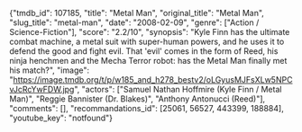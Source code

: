 {"tmdb_id": 107185, "title": "Metal Man", "original_title": "Metal Man", "slug_title": "metal-man", "date": "2008-02-09", "genre": ["Action / Science-Fiction"], "score": "2.2/10", "synopsis": "Kyle Finn has the ultimate combat machine, a metal suit with super-human powers, and he uses it to defend the good and fight evil. That 'evil' comes in the form of Reed, his ninja henchmen and the Mecha Terror robot: has the Metal Man finally met his match?", "image": "https://image.tmdb.org/t/p/w185_and_h278_bestv2/oLGyusMJFsXLw5NPCvJcRcYwFDW.jpg", "actors": ["Samuel Nathan Hoffmire (Kyle Finn / Metal Man)", "Reggie Bannister (Dr. Blakes)", "Anthony Antonucci (Reed)"], "comments": [], "recommandations_id": [25061, 56527, 443399, 188884], "youtube_key": "notfound"}